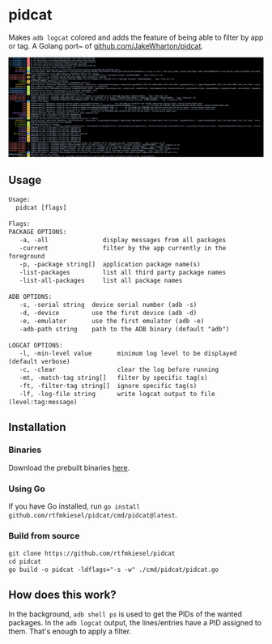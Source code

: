 # pidcat
Makes `adb logcat` colored and adds the feature of being able to filter by app or tag. A Golang port~ of [github.com/JakeWharton/pidcat](https://github.com/JakeWharton/pidcat).

![Demo Image](demo.png)

## Usage
```
Usage:
  pidcat [flags]

Flags:
PACKAGE OPTIONS:
   -a, -all               display messages from all packages
   -current               filter by the app currently in the foreground
   -p, -package string[]  application package name(s)
   -list-packages         list all third party package names
   -list-all-packages     list all package names

ADB OPTIONS:
   -s, -serial string  device serial number (adb -s)
   -d, -device         use the first device (adb -d)
   -e, -emulator       use the first emulator (adb -e)
   -adb-path string    path to the ADB binary (default "adb")

LOGCAT OPTIONS:
   -l, -min-level value       minimum log level to be displayed (default verbose)
   -c, -clear                 clear the log before running
   -mt, -match-tag string[]   filter by specific tag(s)
   -ft, -filter-tag string[]  ignore specific tag(s)
   -lf, -log-file string      write logcat output to file (level:tag:message)
```

## Installation
### Binaries
Download the prebuilt binaries [here](https://github.com/rtfmkiesel/pidcat/releases).

### Using Go
If you have Go installed, run `go install github.com/rtfmkiesel/pidcat/cmd/pidcat@latest`.

### Build from source
```
git clone https://github.com/rtfmkiesel/pidcat
cd pidcat
go build -o pidcat -ldflags="-s -w" ./cmd/pidcat/pidcat.go
```

## How does this work?
In the background, `adb shell ps` is used to get the PIDs of the wanted packages. In the `adb logcat` output, the lines/entries have a PID assigned to them. That's enough to apply a filter.
